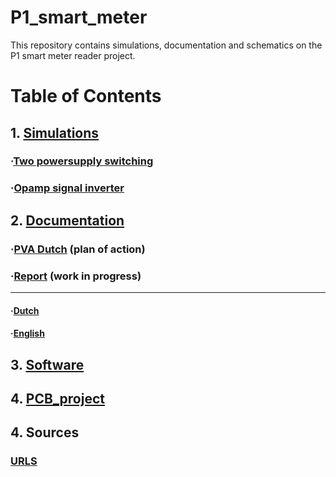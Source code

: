 # P1_smart_meter
This repository contains simulations, documentation and schematics on the P1 smart meter reader project.

# Table of Contents
## 1. [Simulations]
### ·[Two powersupply switching]
### ·[Opamp signal inverter]

## 2. [Documentation]
### ·[PVA Dutch] (plan of action)
### ·[Report] (work in progress)
----------
#### ·[Dutch]
#### ·[English]

## 3. [Software]

## 4. [PCB_project]

## 4. Sources
### [URLS]


[Two powersupply switching]: https://github.com/JordyvanM/P1_smart_meter/blob/main/Simulations/Two_powersupply_switch.asc
[Opamp signal inverter]: https://github.com/JordyvanM/P1_smart_meter/blob/main/Simulations/V1_3.3_inverter.asc
[Simulations]: https://github.com/JordyvanM/P1_smart_meter/tree/main/Simulations

[Documentation]: https://github.com/JordyvanM/P1_smart_meter/tree/main/Documentation
[PVA Dutch]: https://github.com/JordyvanM/P1_smart_meter/tree/main/Documentation/PVA
[Report]: https://github.com/JordyvanM/P1_smart_meter/tree/main/Documentation/Report
[Dutch]: https://github.com/JordyvanM/P1_smart_meter/tree/main/Documentation/Report/Dutch
[English]: https://github.com/JordyvanM/P1_smart_meter/tree/main/Documentation/Report/English

[Software]: https://github.com/JordyvanM/P1_smart_meter/tree/main/Software

[PCB_project]: https://github.com/JordyvanM/P1_smart_meter/tree/main/PCB_project

[URLS]: https://github.com/JordyvanM/P1_smart_meter/blob/main/Sources/URLS.md
